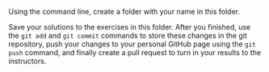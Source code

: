 Using the command line, create a folder with your name in this folder. 

Save your solutions to the exercises in this folder.
After you finished, use the `git add` and `git commit` commands to store these changes in the git repository,
push your changes to your personal GitHub page using the `git push` command, 
and finally create a pull request to turn in your results to the instructors. 
